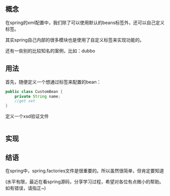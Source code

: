 ## 概念

在spring的xml配置中，我们除了可以使用默认的beans标签外，还可以自己定义标签。

其实spring自己内部的很多模块也是使用了自定义标签来实现功能的。

还有一些别的比较知名的案例，比如：dubbo

## 用法

首先，随便定义一个想通过标签来配置的bean：

```java
public class CustomBean {
	private String name;
 	//get set
}
```

定义一个xsd验证文件

```xml

```



## 实现

## 结语

在spring中，spring.factories文件是很重要的。所以虽然很简单，但肯定要知道

(水平有限，最近在看spring源码，分享学习过程，希望对各位有点微小的帮助。如有错误，请指正~)